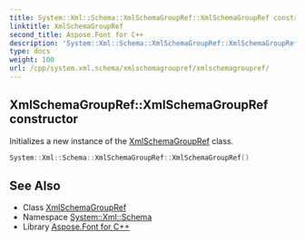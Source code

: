 ```yaml
---
title: System::Xml::Schema::XmlSchemaGroupRef::XmlSchemaGroupRef constructor
linktitle: XmlSchemaGroupRef
second_title: Aspose.Font for C++
description: 'System::Xml::Schema::XmlSchemaGroupRef::XmlSchemaGroupRef constructor. Initializes a new instance of the XmlSchemaGroupRef class in C++.'
type: docs
weight: 100
url: /cpp/system.xml.schema/xmlschemagroupref/xmlschemagroupref/
---
```

## XmlSchemaGroupRef::XmlSchemaGroupRef constructor


Initializes a new instance of the [XmlSchemaGroupRef](../) class.

```cpp
System::Xml::Schema::XmlSchemaGroupRef::XmlSchemaGroupRef()
```

## See Also

* Class [XmlSchemaGroupRef](../)
* Namespace [System::Xml::Schema](../../)
* Library [Aspose.Font for C++](../../../)
